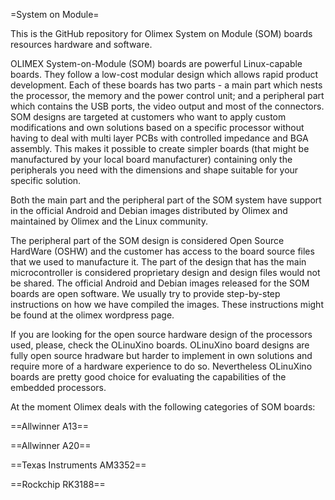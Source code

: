 =System on Module=

This is the GitHub repository for Olimex System on Module (SOM) boards resources hardware and software.

OLIMEX System-on-Module (SOM) boards are powerful Linux-capable boards. They follow a low-cost modular design which allows rapid product development. Each of these boards has two parts - a main part which nests the processor, the memory and the power control unit; and a peripheral part which contains the USB ports, the video output and most of the connectors. SOM designs are targeted at customers who want to apply custom modifications and own solutions based on a specific processor without having to deal with multi layer PCBs with controlled impedance and BGA assembly. This makes it possible to create simpler boards (that might be manufactured by your local board manufacturer) containing only the peripherals you need with the dimensions and shape suitable for your specific solution.

Both the main part and the peripheral part of the SOM system have support in the official Android and Debian images distributed by Olimex and maintained by Olimex and the Linux community.

The peripheral part of the SOM design is considered Open Source HardWare (OSHW) and the customer has access to the board source files that we used to manufacture it. The part of the design that has the main microcontroller is considered proprietary design and design files would not be shared. The official Android and Debian images released for the SOM boards are open software. We usually try to provide step-by-step instructions on how we have compiled the images. These instructions might be found at the olimex wordpress page. 

If you are looking for the open source hardware design of the processors used, please, check the OLinuXino boards. OLinuXino board designs are fully open source hradware but harder to implement in own solutions and require more of a hardware experience to do so. Nevertheless OLinuXino boards are pretty good choice for evaluating the capabilities of the embedded processors.

At the moment Olimex deals with the following categories of SOM boards:

==Allwinner A13==

==Allwinner A20==

==Texas Instruments AM3352==

==Rockchip RK3188==


